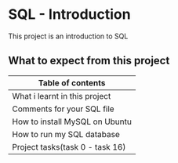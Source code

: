 # SQL - Introduction
This project is an introduction to SQL

## What to expect from this project
|        Table of contents           |
| -----------------------------------|
|   What i learnt in this project    |
|   Comments for your SQL file       |
|   How to install MySQL on Ubuntu   |
|   How to run my SQL database       |
|   Project tasks(task 0 - task 16)  |

